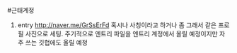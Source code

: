 #근태계정 

1. entry
http://naver.me/GrSsErFd 혹시나 사칭이라고 하거나 좀 그래서 같은 프로필 사진으로 세팅.
주기적으로 엔트리 파일을 엔트리 계정에서 올릴 예정이지만 자주 쓰는 깃헙에도 올릴 예정
